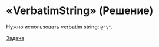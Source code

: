 # «VerbatimString» (Решение)

Нужно использовать verbatim string: `@"\"`.

[Задача](./VerbatimString-Q.md)